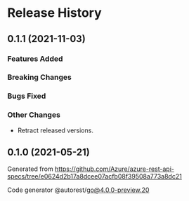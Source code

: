# Release History

## 0.1.1 (2021-11-03)

### Features Added

### Breaking Changes

### Bugs Fixed

### Other Changes
* Retract released versions.

## 0.1.0 (2021-05-21)

Generated from https://github.com/Azure/azure-rest-api-specs/tree/e0624d2b17a8dcee07acfb08f39508a773a8dc21

Code generator @autorest/go@4.0.0-preview.20
